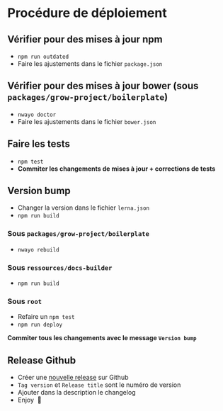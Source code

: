 # Procédure de déploiement

## Vérifier pour des mises à jour npm

- `npm run outdated`
- Faire les ajustements dans le fichier `package.json`



## Vérifier pour des mises à jour bower (sous `packages/grow-project/boilerplate`)

- `nwayo doctor`
- Faire les ajustements dans le fichier `bower.json`



## Faire les tests

- `npm test`
- **Commiter les changements de mises à jour + corrections de tests**



## Version bump

- Changer la version dans le fichier `lerna.json`
- `npm run build`

### Sous `packages/grow-project/boilerplate`

- `nwayo rebuild`

### Sous `ressources/docs-builder`

- `npm run build`

### Sous `root`

- Refaire un `npm test`
- `npm run deploy`

**Commiter tous les changements avec le message `Version bump`**



## Release Github

- Créer une [nouvelle release](https://github.com/absolunet/nwayo/releases/new) sur Github
- `Tag version` et `Release title` sont le numéro de version
- Ajouter dans la description le changelog
- Enjoy  🥂
